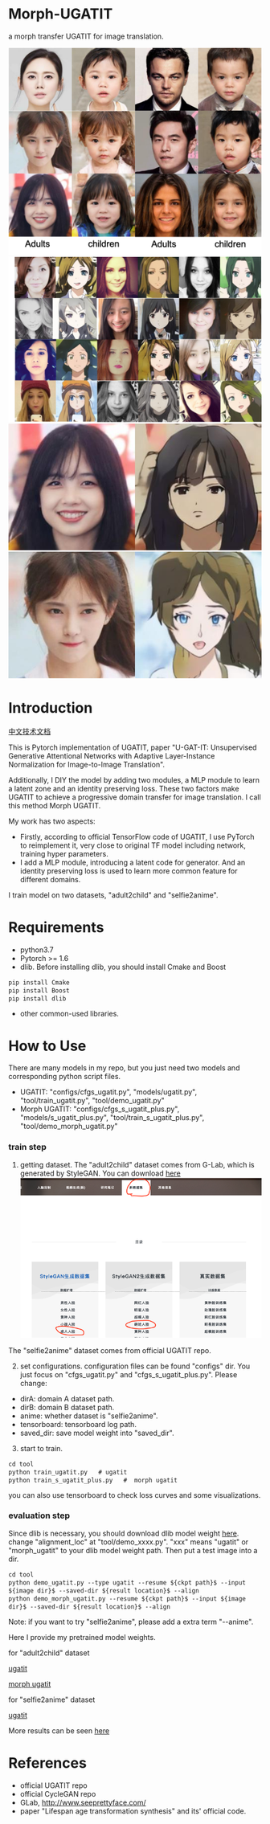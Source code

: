 # Morph-UGATIT
a morph transfer UGATIT for image translation.

![image](./figs/fig1.png)
![image](./figs/fig2.png)
![image](./figs/wangbingbing_0.jpg)
![image](./figs/jujingwei_0.jpg)

# Introduction
[中文技术文档](https://zhuanlan.zhihu.com/p/348124048)

This is Pytorch implementation of UGATIT, paper "U-GAT-IT: Unsupervised Generative Attentional Networks with Adaptive Layer-Instance Normalization for Image-to-Image Translation".

Additionally, I DIY the model by adding two modules, a MLP module to learn a latent zone and an identity preserving loss. These two factors make UGATIT to achieve a progressive domain transfer for image translation. I call this method Morph UGATIT.

My work has two aspects:
* Firstly, according to official TensorFlow code of UGATIT, I use PyTorch to reimplement it, very close to original TF model including network, training hyper parameters.
* I add a MLP module, introducing a latent code for generator. And an identity preserving loss is used to learn more common feature for different domains.

I train model on two datasets, "adult2child" and "selfie2anime".

# Requirements
* python3.7
* Pytorch >= 1.6
* dlib. Before installing dlib, you should install Cmake and Boost
```
pip install Cmake
pip install Boost
pip install dlib
```
* other common-used libraries.

# How to Use
There are many models in my repo, but you just need two models and corresponding python script files.
* UGATIT: "configs/cfgs_ugatit.py", "models/ugatit.py", "tool/train_ugatit.py", "tool/demo_ugatit.py"
* Morph UGATIT: "configs/cfgs_s_ugatit_plus.py", "models/s_ugatit_plus.py", "tool/train_s_ugatit_plus.py", "tool/demo_morph_ugatit.py"

### train step
1. getting dataset. The "adult2child" dataset comes from G-Lab, which is generated by StyleGAN. You can download [here](http://www.seeprettyface.com/mydataset.html)
![image](./figs/dataset.png)

The "selfie2anime" dataset comes from official UGATIT repo. 

2. set configurations. configuration files can be found "configs" dir. You just focus on "cfgs_ugatit.py" and "cfgs_s_ugatit_plus.py". Please change:
* dirA: domain A dataset path.
* dirB: domain B dataset path.
* anime: whether dataset is "selfie2anime".
* tensorboard: tensorboard log path.
* saved_dir: save model weight into "saved_dir".

3. start to train.
```
cd tool
python train_ugatit.py   # ugatit
python train_s_ugatit_plus.py   #  morph ugatit
```
you can also use tensorboard to check loss curves and some visualizations.

### evaluation step
Since dlib is necessary, you should download dlib model weight [here](https://drive.google.com/file/d/1gyv5lU0xVafqAB2cIxqycLY1Wi-Lf5O3/view?usp=sharing).
change "alignment_loc" at "tool/demo_xxxx.py". "xxx" means "ugatit" or "morph_ugatit" to your dlib model weight path.
Then put a test image into a dir.

```
cd tool
python demo_ugatit.py --type ugatit --resume ${ckpt path}$ --input ${image dir}$ --saved-dir ${result location}$ --align
python demo_morph_ugatit.py --resume ${ckpt path}$ --input ${image dir}$ --saved-dir ${result location}$ --align
```

Note: if you want to try "selfie2anime", please add a extra term "--anime".

Here I provide my pretrained model weights.

for "adult2child" dataset

[ugatit](https://drive.google.com/file/d/1L_VOmmHHw4ZikfSkQDcuQMwsWO0ntmFo/view?usp=sharing)

[morph ugatit](https://drive.google.com/file/d/1vfeY-35DTKgBvh_zNQ1tGBtGCp6SFv8L/view?usp=sharing)

for "selfie2anime" dataset

[ugatit](https://drive.google.com/file/d/1QmvS9DQrtWMQrlu1YtjEpGLeQcvhxkbf/view?usp=sharing)

More results can be seen [here](https://zhuanlan.zhihu.com/p/348124048)

# References
* official UGATIT repo
* official CycleGAN repo
* GLab, http://www.seeprettyface.com/
* paper "Lifespan age transformation synthesis" and its' official code.
